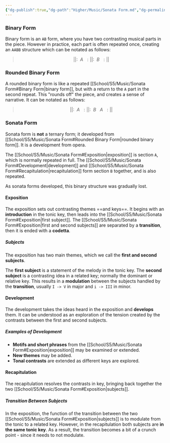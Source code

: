 ```yaml
---
{"dg-publish":true,"dg-path":"Higher/Music/Sonata Form.md","dg-permalink":"music/sonata-form","permalink":"/music/sonata-form/","created":"","updated":""}
---
```



### Binary Form
Binary form is an `AB` form, where you have two contrasting musical parts in the piece. However in practice, each part is often repeated once, creating an `AABB` structure which can be notated as follows:

> $$||:\ \ A\ \ :||:\ \ B\ \ :||$$

### Rounded Binary Form
A rounded binary form is like a repeated [[School/S5/Music/Sonata Form#Binary Form\|binary form]], but with a return to the `A` part in the second repeat. This "rounds off" the piece, and creates a sense of narrative. It can be notated as follows:

> $$||:\ \ A\ \ :||:\ \ B\ \ \ A\ \ :||$$

### Sonata Form
Sonata form is **not** a ternary form; it developed from [[School/S5/Music/Sonata Form#Rounded Binary Form\|rounded binary form]]. It is a development from opera.

The [[School/S5/Music/Sonata Form#Exposition\|exposition]] is section `A`, which is normally repeated in full. The [[School/S5/Music/Sonata Form#Development\|development]] and [[School/S5/Music/Sonata Form#Recapitulation\|recapitulation]] form section `B` together, and is also repeated.

As sonata forms developed, this binary structure was gradually lost.

#### Exposition
The exposition sets out contrasting themes ==and keys==. It begins with an **introduction** in the tonic key, then leads into the [[School/S5/Music/Sonata Form#Exposition\|first subject]]. The [[School/S5/Music/Sonata Form#Exposition\|first and second subjects]] are separated by a **transition**, then it is ended with a **codetta**.

##### Subjects
The exposition has two main themes, which we call the **first and second subjects**.

The **first subject** is a statement of the melody in the tonic key. The **second subject** is a contrasting idea in a related key; normally the dominant or relative key. This results in a **modulation** between the subjects handled by the **transition**, usually `I -> V` in major and `i -> III` in minor.

#### Development
The development takes the ideas heard in the exposition and **develops** them. It can be understood as an exploration of the tension created by the contrasts between the first and second subjects.

##### Examples of Development
- **Motifs and short phrases** from the [[School/S5/Music/Sonata Form#Exposition\|exposition]] may be examined or extended.
- **New themes** may be added.
- **Tonal contrasts** are extended as different keys are explored.

#### Recapitulation
The recapitulation resolves the contrasts in key, bringing back together the two [[School/S5/Music/Sonata Form#Exposition\|subjects]].

##### Transition Between Subjects
In the exposition, the function of the transition between the two [[School/S5/Music/Sonata Form#Exposition\|subjects]] is to modulate from the tonic to a related key. However, in the recapitulation both subjects are **in the same tonic key**. As a result, the transition becomes a bit of a crunch point - since it needs to not modulate.
